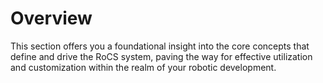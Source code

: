 
# Overview

This section offers you a foundational insight into the core concepts that define and drive the RoCS system, paving the way for effective utilization and customization within the realm of your robotic development.
